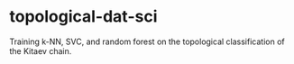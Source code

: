 # topological-dat-sci
Training k-NN, SVC, and random forest on the topological classification of the Kitaev chain.
